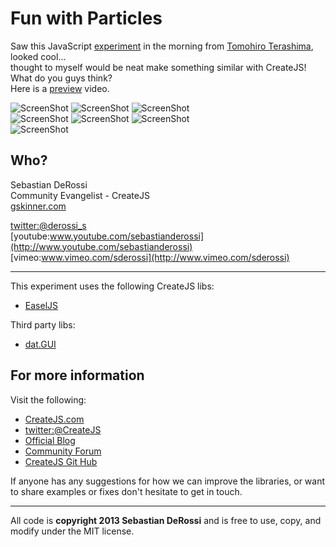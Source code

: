 Fun with Particles
=========

Saw this JavaScript [experiment](http://www.tmtr.jp/dev/JS/Untitled-2/) in the morning from [Tomohiro Terashima](http://www.tmtr.jp/), looked cool...<br/>
thought to myself would be neat make something similar with CreateJS! <br/>
What do you guys think?<br/>
Here is a [preview](http://youtu.be/MC4ykohI54c) video. <br/>

![ScreenShot](https://raw.github.com/sebastianderossi/amusement/master/Particles/Particles1.png) 
![ScreenShot](https://raw.github.com/sebastianderossi/amusement/master/Particles/Particles2.png) 
![ScreenShot](https://raw.github.com/sebastianderossi/amusement/master/Particles/Particles3.png)   
![ScreenShot](https://raw.github.com/sebastianderossi/amusement/master/Particles/Particles_color1.png) 
![ScreenShot](https://raw.github.com/sebastianderossi/amusement/master/Particles/Particles_color2.png) 
![ScreenShot](https://raw.github.com/sebastianderossi/amusement/master/Particles/Particles_color3_.png)  
![ScreenShot](https://raw.github.com/sebastianderossi/amusement/master/Particles/Particles_colors4_.png) 

Who?
----------------
Sebastian DeRossi<br/>
Community Evangelist - CreateJS<br/>
<a href="mailto:sebastian@gskinner.com">gskinner.com</a>     

[twitter:@derossi_s](http://www.twitter.com/derossi_s) <br/>
[youtube:www.youtube.com/sebastianderossi](http://www.youtube.com/sebastianderossi)<br/>
[vimeo:www.vimeo.com/sderossi](http://www.vimeo.com/sderossi)  

----------------
This experiment uses the following CreateJS libs: 

- [EaselJS](https://github.com/CreateJS/EaselJS)         

Third party libs:

- [dat.GUI](http://code.google.com/p/dat-gui/)  


For more information
---------------------
Visit the following:  

- [CreateJS.com](http://www.createjs.com)   
- [twitter:@CreateJS](http://www.twitter.com/CreateJS) 
- [Official Blog](http://www.blog.createjs.com)
- [Community Forum](http://www.community.createjs.com)
- [CreateJS Git Hub](https://github.com/CreateJS)  

If anyone has any suggestions for how we can improve the libraries, or want to share examples or fixes don't hesitate to get in touch.<br/>      

--------------------------
All code is <b>copyright 2013 Sebastian DeRossi</b> and is free to use, copy, and modify under the MIT license.

